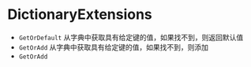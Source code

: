 # DictionaryExtensions
- <code>GetOrDefault</code> 从字典中获取具有给定键的值，如果找不到，则返回默认值
- <code>GetOrAdd</code> 从字典中获取具有给定键的值，如果找不到，则添加
- <code>GetOrAdd</code> 